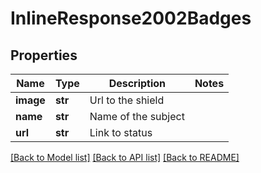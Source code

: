 # InlineResponse2002Badges

## Properties
Name | Type | Description | Notes
------------ | ------------- | ------------- | -------------
**image** | **str** | Url to the shield | 
**name** | **str** | Name of the subject | 
**url** | **str** | Link to status | 

[[Back to Model list]](../README.md#documentation-for-models) [[Back to API list]](../README.md#documentation-for-api-endpoints) [[Back to README]](../README.md)


